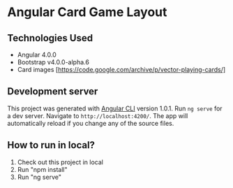 # Angular Card Game Layout

## Technologies Used
* Angular 4.0.0
* Bootstrap v4.0.0-alpha.6
* Card images [https://code.google.com/archive/p/vector-playing-cards/]

## Development server
This project was generated with [Angular CLI](https://github.com/angular/angular-cli) version 1.0.1.
Run `ng serve` for a dev server. Navigate to `http://localhost:4200/`. The app will automatically reload if you change any of the source files.

## How to run in local?
1. Check out this project in local
2. Run "npm install"
3. Run "ng serve"
